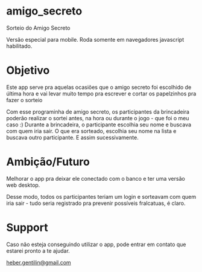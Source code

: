 amigo_secreto
=============

Sorteio do Amigo Secreto

<p>Versão especial para mobile. Roda somente em navegadores javascript habilitado.</p>

<h1>Objetivo</h1>

<p>Este app serve pra aquelas ocasiões que o amigo secreto foi escolhido de última hora e vai levar muito tempo pra escrever e cortar os papelzinhos pra fazer o sorteio</p>

<p>Com esse programinha de amigo secreto, os participantes da brincadeira poderão realizar o sortei antes, na hora ou durante o jogo - que foi o meu caso :) Durante a brincadeira, o participante escolhia seu nome e buscava com quem iria sair. O que era sorteado, escolhia seu nome na lista e buscava outro participante. E assim sucessivamente.</p>

<h1>Ambição/Futuro</h1>

<p>Melhorar o app pra deixar ele conectado com o banco e ter uma versão web desktop.</p>
<p>Desse modo, todos os participantes teriam um login e sorteavam com quem iria sair - tudo seria registrado pra prevenir possíveis fralcatuas, é claro.</p>

<h1>Support</h1>

<p>Caso não esteja conseguindo utilizar o app, pode entrar em contato que estarei pronto a te ajudar.</p>
<a href="mailto:heber.gentilin@gmail.com">heber.gentilin@gmail.com</a>